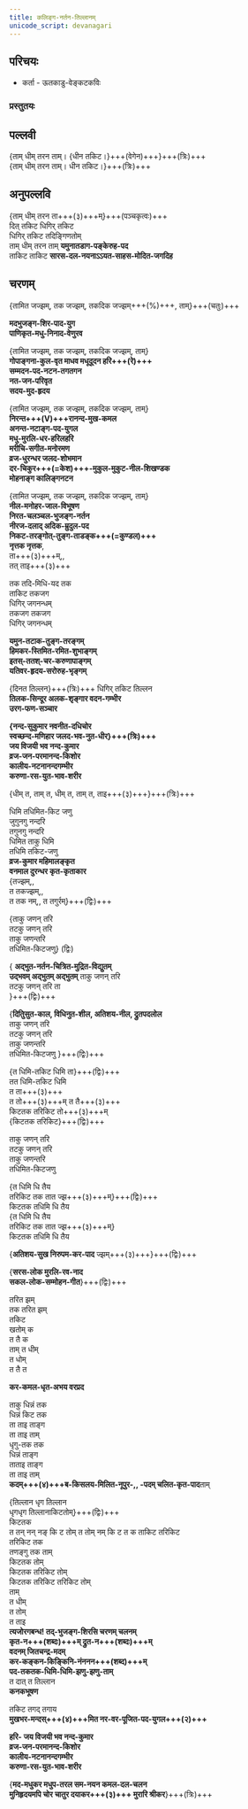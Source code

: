 ```yaml
---  
title: कलिङ्ग-नर्तन-तिल्लानम्  
unicode_script: devanagari  
---  
```


## परिचयः  
- कर्ता - ऊतकाडु-वेङ्कटकविः  

### प्रस्तुतयः
<div class="videoEmbed"  caption="Needamangalam Krishnamurthy Bhagavatar" src="https://youtu.be/XfulwbuBmR0?t=219"></div>

<div class="videoEmbed"  caption="Giridharan with lyrics" src="https://www.youtube.com/watch?v=fz4hVMJG1ck"></div>


## पल्लवी  

{ताम् धीम् तरन ताम्। {धीन तकिट।}+++(वेगेन)+++}+++(त्रिः)+++    
{ताम् धीम् तरन ताम्। धीन तकिट।}+++(त्रिः)+++  

## अनुपल्लवि  

{ताम् धीम् तरन ता+++(३)+++म्}+++(पञ्चकृत्वः)+++  
दित् तकिट धिगिर् तकिट  
धिगिर् तकिट तदिङ्गिणतोम्  
ताम् धीम् तरन ताम् **यमुनातडाग-पङ्केरुह-पद**  
ताकिट ताकिट **सारस-दल-नयनाऽऽयत-साहस-मोदित-जगदिह**  

## चरणम्  

{तामित जज्झम्, तक जज्झम्, तकदिक जज्झम्+++(%)+++, ताम्}+++(चतुः)+++  

**मदभुजङ्ग-शिर-पाद-युग  
पाणिकृत-मधु-निनाद-वेणुरव**

{तामित जज्झम्, तक जज्झम्, तकदिक जज्झम्, ताम्}  
**गोपाङ्गना-कुल-वृत माधव मधूदूदन हरि+++(रे)+++  
सम्मदन-पद-नटन-तगतगन  
नत-जन-परिवृत  
सदय-मुद-हृदय**

{तामित जज्झम्, तक जज्झम्, तकदिक जज्झम्, ताम्}  
**निरन्त+++(V)+++रानन्द-मुख-कमल  
अनन्त-नटाङ्ग-पद-युगल  
मधु-मुरलि-धर-हरिलहरि   
मरीचि-सगीत-मनोरमण  
व्रज-धुरन्धर जलद-शोभमान  
दर-चिकुर+++(=केश)+++-मुकुल-मुकुट-नील-शिखण्डक  
मोहनाङ्ग कालिङ्गनटन**

{तामित जज्झम्, तक जज्झम्, तकदिक जज्झम्, ताम्}  
**नील-मनोहर-जाल-विभूषण  
निरत-चलञ्चल-भुजङ्ग-नर्तन  
नीरज-दलाद् अदिक-म्रुदुल-पद  
निकट-तरङ्गोत्-तुङ्ग-ताडङ्क+++(=कुण्डल)+++  
नृत्तक नृत्तक**,  
ता+++(३)+++म्,,  
तत् ताइ+++(३)+++  

तक तदि-मिधि-यद तक  
ताकिट तकजग  
धिगिर् जगनन्धम्  
तकजग तकजग  
धिगिर् जगनन्धम्  

**यमुन-तटाक-तुङ्ग-तरङ्गम्  
हिमकर-स्तिमित-रमित-शुभाङ्गम्  
इतस्-ततश्-चर-करुणापाङ्गम्  
यतिवर-हृदय-सरोरुह-भृङ्गम्**  

{दिनत तिल्लन}+++(त्रिः)+++ 
धिगिर् तकिट तिल्लन  
**तिलक-सिन्दूर अलक-शृङ्गार वदन-गम्भीर  
उरग-फण-सञ्चार**

**{नन्द-सुकुमार नवनीत-दधिचोर  
स्वच्छन्द-मणिहार जलद-भव-नुत-धीर}+++(त्रिः)+++  
जय विजयी भव नन्द-कुमार  
व्रज-जन-परमानन्द-किशोर  
कालीय-नटनानन्दगम्भीर  
करुणा-रस-युत-भाव-शरीर**  

{धीम् त, ताम् त, धीम् त, ताम् त, ताइ+++(३)+++}+++(त्रिः)+++  

धिमि तधिमित-किट जणु  
जुगुनगु नन्दरि  
तगुनगु नन्दरि  
धिमित ताकु धिमि  
तधिमि तकिट-जणु  
**व्रज-कुमार महिमालङ्कृत  
वनमाल दुरन्धर कृत-कृताकार**  
{तज्झम्,,  
त तकज्झम्,,  
त तक नम्,,
त तगुर्रम्}+++(द्विः)+++  

{ताकु जणन् तरि  
तटकु जणन् तरि  
ताकु जणन्तरि  
तधिमित-किटजणु} (द्विः)  

{
**अद्भुत-नर्तन-चित्रित-मुद्रित-विद्युतम्  
उद्भवम् अद्भुतम् अद्भुतम्** 
ताकु जणन् तरि  
तटकु जणन् तरि ता  
}+++(द्विः)+++  

{**दितिुसुत-काल, विधिनुत-शील, अतिशय-नील, द्रुतपदलोल**  
ताकु जणन् तरि  
तटकु जणन् तरि  
ताकु जणन्तरि  
तधिमित-किटजणु
}+++(द्विः)+++  

{त धिमि-तकिट धिमि ता}+++(द्विः)+++  
तत धिमि-तकिट धिमि  
त ता+++(३)+++  
त तो+++(३)+++म्
त तै+++(३)+++  
किटतक तरिकिट तो+++(३)+++म्  
{किटतक तरिकिट}+++(द्विः)+++  

ताकु जणन् तरि  
तटकु जणन् तरि  
ताकु जणन्तरि  
तधिमित-किटजणु

{त धिमि धि तैय  
तरिकिट तक तात ज्झ+++(३)+++म्}+++(द्विः)+++  
किटतक तधिमि धि तैय  
{त धिमि धि तैय  
तरिकिट तक तात ज्झ+++(३)+++म्}  
किटतक तधिमि धि तैय  

{**अतिशय-सुख निरुपम-कर-पाद** ज्झम्+++(३)+++}+++(द्विः)+++  

{**सरस-लोक मुरलि-रव-नाद  
सकल-लोक-सम्मोहन-गीत**}+++(द्विः)+++  

तरित झम्  
तक तरित झम्  
तकिट  
खतोम् क  
त तै क  
ताम् त धीम्  
त धोम्  
त तै त

**कर-कमल-धृत-अभय वरप्रद**

ताकु धिन्नं तक  
धिन्नं किट तक  
ता ताइ ताङ्ग  
ता ताइ ताम्  
धृगु-तक तक  
धिन्नं ताङ्ग  
ताताइ ताङ्ग  
ता ताइ ताम्  
**कदम्+++(४)+++ब-किसलय-मिलित-नूपुर-,,
-पदम् चलित-कृत-पाद**ताम्  

{तिल्लान धृग तिल्लान  
धृगधृग तिल्लानाकिटतोम्}+++(द्विः)+++  
किटतक  
त तन् नन् नङ् कि ट तोम् त तोम् नम् कि ट त क
ताकिट तरिकिट  
तरिकिट तक  
तणङ्गु तक ताम्  
किटतक तोम्  
किटतक तरिकिट तोम्  
किटतक तरिकिट तरिकिट तोम्  
ताम्  
त धीम्  
त तोम्  
त ताइ  
**त्यजोरगबन्ध! तद्-भुजङ्ग-शिरसि चरणम् चलनम्  
कृत-न+++(शब्दः)+++म् द्रुत-न+++(शब्दः)+++म्  
वदनम् जितचन्द्र-मदम्  
कर-कङ्कन-किङ्किनि-नंननन+++(शब्द)+++म्  
पद-तकतक-धिमि-धिमि-झणु-झणु-ताम्**  
त दात् त तिल्लान  
**कनकभूषण**  

तकिट तगद् तगाय  
**मुखभर-मन्दस्+++(४)+++मित नर-वर-पूजित-पद-युगल+++(२)+++**  

**हरि- जय विजयी भव नन्द-कुमार  
व्रज-जन-परमानन्द-किशोर  
कालीय-नटनानन्दगम्भीर  
करुणा-रस-युत-भाव-शरीर**  

{**मद-मधुकर मधुप-तरल सम-नयन कमल-दल-चलन  
मुनिहृदयमपि चोर चातुर दयाकर+++(३)+++ मुरारि श्रीकर**}+++(त्रिः)+++  
